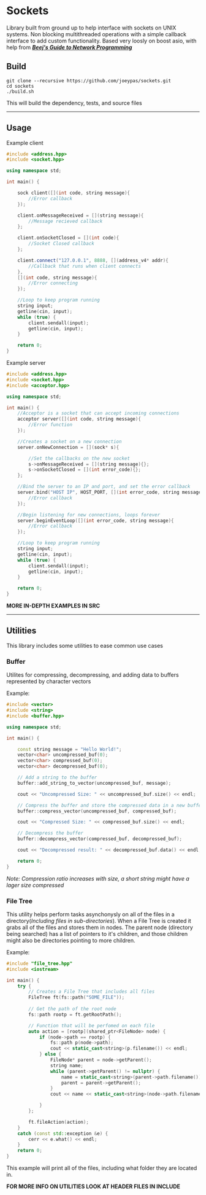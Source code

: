 # Sockets
Library built from ground up to help interface with sockets on UNIX systems. Non blocking multithreaded operations with a simple callback interface to add custom functionality. Based very loosly on boost asio, with help from [***Beej's Guide to Network Programming***](https://beej.us/guide/bgnet/html/split/index.html)

## Build
```
git clone --recursive https://github.com/joeypas/sockets.git
cd sockets
./build.sh
```
This will build the dependency, tests, and source files

***

## Usage

Example client
```cpp
#include <address.hpp>
#include <socket.hpp>

using namespace std;

int main() {

    sock client([](int code, string message){
        //Error callback
    });

    client.onMessageReceived = [](string message){
        //Message recieved callback 
    };

    client.onSocketClosed = [](int code){
        //Socket Closed callback
    };

    client.connect("127.0.0.1", 8888, [](address_v4* addr){
        //Callback that runs when client connects
    },
    [](int code, string message){
        //Error connecting
    });

    //Loop to keep program running
    string input;
    getline(cin, input);
    while (true) {
        client.sendall(input);
        getline(cin, input);
    }

    return 0;
}
```

Example server
```cpp
#include <address.hpp>
#include <socket.hpp>
#include <acceptor.hpp>

using namespace std;

int main() {
    //Acceptor is a socket that can accept incoming connections
    acceptor server([](int code, string message){
        //Error function
    });

    //Creates a socket on a new connection
    server.onNewConnection = [](sock* s){

        //Set the callbacks on the new socket
        s->onMessageReceived = [](string message){};
        s->onSocketClosed = [](int error_code){};
    };

    //Bind the server to an IP and port, and set the error callback
    server.bind("HOST IP", HOST_PORT, [](int error_code, string message){
        //Error callback
    });

    //Begin listening for new connections, loops forever
    server.beginEventLoop([](int error_code, string message){
        //Error callback
    });

    //Loop to keep program running
    string input;
    getline(cin, input);
    while (true) {
        client.sendall(input);
        getline(cin, input);
    }

    return 0;
}
```

**MORE IN-DEPTH EXAMPLES IN SRC**
***
## Utilities 
This library includes some utilities to ease common use cases
### Buffer
Utilites for compressing, decompressing, and adding data to buffers represented by character vectors

Example:
```cpp
#include <vector>
#include <string>
#include <buffer.hpp>

using namespace std;

int main() {

    const string message = "Hello World!";
    vector<char> uncompressed_buf(0);
    vector<char> compressed_buf(0);
    vector<char> decompressed_buf(0);

    // Add a string to the buffer
    buffer::add_string_to_vector(uncompressed_buf, message);

    cout << "Uncompressed Size: " << uncompressed_buf.size() << endl;

    // Compress the buffer and store the compressed data in a new buffer
    buffer::compress_vector(uncompressed_buf, compressed_buf);

    cout << "Compressed Size: " << compressed_buf.size() << endl;

    // Decompress the buffer
    buffer::decompress_vector(compressed_buf, decompressed_buf);

    cout << "Decompressed result: " << decompressed_buf.data() << endl;

    return 0;
}
```
*Note: Compression ratio increases with size, a short string might have a lager size compressed*

### File Tree

This utility helps perform tasks asynchonysly on all of the files in a directory(*Including files in sub-directories*).
When a File Tree is created it grabs all of the files and stores them in nodes. The parent node (directory being searched) has a list of pointers to it's children, and those children might also be directories pointing to more children.

Example: 
```cpp
#include "file_tree.hpp"
#include <iostream>

int main() {
    try {
        // Creates a File Tree that includes all files
        FileTree ft(fs::path("SOME_FILE"));
    
        // Get the path of the root node
        fs::path rootp = ft.getRootPath();

        // Function that will be perfomed on each file
        auto action = [rootp](shared_ptr<FileNode> node) {
            if (node->path == rootp) {
                fs::path p(node->path);
                cout << static_cast<string>(p.filename()) << endl;
            } else {
                FileNode* parent = node->getParent();
                string name;
                while (parent->getParent() != nullptr) {
                    name = static_cast<string>(parent->path.filename()) + "/" + name;
                    parent = parent->getParent();
                }
                cout << name << static_cast<string>(node->path.filename()) << endl;

            }
        };

        ft.fileAction(action);
    }
    catch (const std::exception &e) {
        cerr << e.what() << endl;
    } 
    return 0;
}
```

This example will print all of the files, including what folder they are located in.

**FOR MORE INFO ON UTILITIES LOOK AT HEADER FILES IN INCLUDE**
